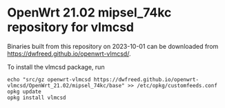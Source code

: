 OpenWrt 21.02 mipsel_74kc repository for vlmcsd
========

Binaries built from this repository on 2023-10-01 can be downloaded from <https://dwfreed.github.io/openwrt-vlmcsd/>.

To install the vlmcsd package, run

```
echo "src/gz openwrt-vlmcsd https://dwfreed.github.io/openwrt-vlmcsd/OpenWrt_21.02/mipsel_74kc/base" >> /etc/opkg/customfeeds.conf
opkg update
opkg install vlmcsd
```
